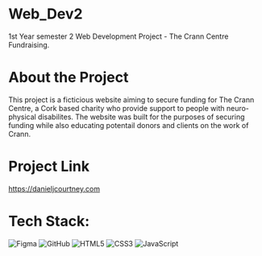 # Web_Dev2
1st Year semester 2 Web Development Project - The Crann Centre Fundraising.

# About the Project
This project is a ficticious website aiming to secure funding for The Crann Centre, a Cork based charity who provide support to people with neuro-physical disabilites. The website was built for the purposes of securing funding while also educating potentail donors and clients on the work of Crann.

# Project Link
https://danieljcourtney.com

# Tech Stack:
![Figma](https://img.shields.io/badge/figma-%23F24E1E.svg?style=for-the-badge&logo=figma&logoColor=white)
![GitHub](https://img.shields.io/badge/github-%23121011.svg?style=for-the-badge&logo=github&logoColor=white)
![HTML5](https://img.shields.io/badge/html5-%23E34F26.svg?style=for-the-badge&logo=html5&logoColor=white)
![CSS3](https://img.shields.io/badge/css3-%231572B6.svg?style=for-the-badge&logo=css3&logoColor=white) 
![JavaScript](https://img.shields.io/badge/javascript-%23323330.svg?style=for-the-badge&logo=javascript&logoColor=%23F7DF1E)
